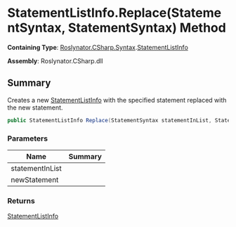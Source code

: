# StatementListInfo\.Replace\(StatementSyntax, StatementSyntax\) Method

**Containing Type**: [Roslynator.CSharp.Syntax](../../README.md)\.[StatementListInfo](../README.md)

**Assembly**: Roslynator\.CSharp\.dll

## Summary

Creates a new [StatementListInfo](../README.md) with the specified statement replaced with the new statement\.

```csharp
public StatementListInfo Replace(StatementSyntax statementInList, StatementSyntax newStatement)
```

### Parameters

| Name | Summary |
| ---- | ------- |
| statementInList | |
| newStatement | |

### Returns

[StatementListInfo](../README.md)

